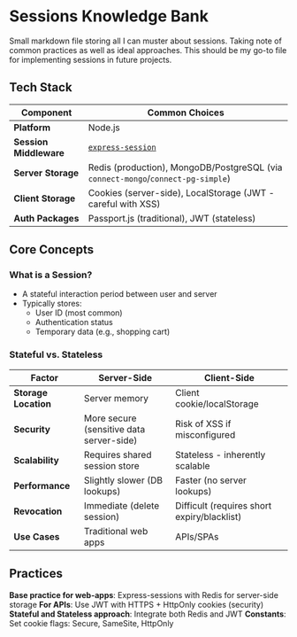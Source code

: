# Sessions Knowledge Bank

Small markdown file storing all I can muster about sessions. Taking note of common practices as well as ideal approaches. This should be my go-to file for implementing sessions in future projects.

## Tech Stack
| Component           | Common Choices                                                                 |
|---------------------|-------------------------------------------------------------------------------|
| **Platform**        | Node.js                                                                       |
| **Session Middleware** | [`express-session`](https://www.npmjs.com/package/express-session)           |
| **Server Storage**  | Redis (production), MongoDB/PostgreSQL (via `connect-mongo`/`connect-pg-simple`) |
| **Client Storage**  | Cookies (server-side), LocalStorage (JWT - careful with XSS)                  |
| **Auth Packages**   | Passport.js (traditional), JWT (stateless)                                    |

## Core Concepts
### What is a Session?
- A stateful interaction period between user and server
- Typically stores:
  - User ID (most common)
  - Authentication status
  - Temporary data (e.g., shopping cart)

### Stateful vs. Stateless
| Factor              | Server-Side                      | Client-Side                   |
|---------------------|---------------------------------------------|-------------------------------------------|
| **Storage Location** | Server memory                       | Client cookie/localStorage                |
| **Security**        | More secure (sensitive data server-side)    | Risk of XSS if misconfigured              |
| **Scalability**     | Requires shared session store               | Stateless - inherently scalable           |
| **Performance**     | Slightly slower (DB lookups)                | Faster (no server lookups)                |
| **Revocation**      | Immediate (delete session)                  | Difficult (requires short expiry/blacklist) |
| **Use Cases**       | Traditional web apps                        | APIs/SPAs                                 |

## Practices
**Base practice for web-apps**: Express-sessions with Redis for server-side storage
**For APIs**: Use JWT with HTTPS + HttpOnly cookies (security)
**Stateful and Stateless approach**: Integrate both Redis and JWT
**Constants**: Set cookie flags: Secure, SameSite, HttpOnly

